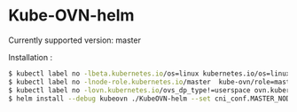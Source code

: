 # Kube-OVN-helm

Currently supported version: master

Installation :

```bash
$ kubectl label no -lbeta.kubernetes.io/os=linux kubernetes.io/os=linux --overwrite
$ kubectl label no -lnode-role.kubernetes.io/master  kube-ovn/role=master --overwrite
$ kubectl label no -lovn.kubernetes.io/ovs_dp_type!=userspace ovn.kubernetes.io/ovs_dp_type=kernel  --overwrite
$ helm install --debug kubeovn ./KubeOVN-helm --set cni_conf.MASTER_NODES=${Node0},${Node1},${Node2},  --set nodes=${Node_number}
```
